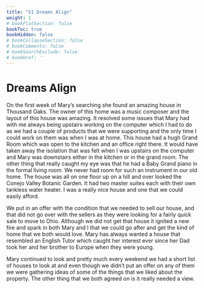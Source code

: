```yaml
---
title: "51 Dreams Align"
weight: 1
# bookFlatSection: false
bookToc: true
bookHidden: false
# bookCollapseSection: false
# bookComments: false
# bookSearchExclude: false
# bookHref: ''
---
```

# Dreams Align
On the first week of Mary’s searching she found an amazing house in Thousand Oaks.  The owner of this home was a music composer and the layout of this house was amazing. It resolved some issues that Mary had with me always being upstairs working on the computer which I had to do as we had a couple of products that we were supporting and the only time I could work on them was when I was at home. This house had a hugh Grand Room which was open to the kitchen and an office right there. It would have taken away the isolation that was felt when I was upstairs on the computer and Mary was downstairs either in the kitchen or in the grand room. The other thing that really caught my eye was that he had a Baby Grand piano in the formal living room. We never had room for such an instrument in our old home. The house was all on one floor up on a hill and over looked the Conejo Valley Botanic Garden. It had two master suites each with their own tankless water heater. I was a really nice house and one that we could easily afford.

We put in an offer with the condition that we needed to sell our house, and that did not go over with the sellers as they were looking for a fairly quick sale to move to Ohio. Although we did not get that house it ignited a new fire and spark in both Mary and I that we could go after and get the kind of home that we both would love. Mary has always wanted a house that resembled an English Tutor which caught her interest ever since her Dad took her and her brother to Europe when they were young.

Mary continued to look and pretty much every weekend we had a short list of houses to look at and even though we didn’t put an offer on any of them we were gathering ideas of some of the things that we liked about the property. The other thing that we both agreed on is it really needed a view.